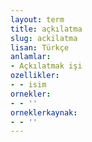 ```yaml
---
layout: term
title: açkılatma
slug: ackilatma
lisan: Türkçe
anlamlar:
- Açkılatmak işi
ozellikler:
- - isim
ornekler:
- - ''
orneklerkaynak:
- - ''
---
```

